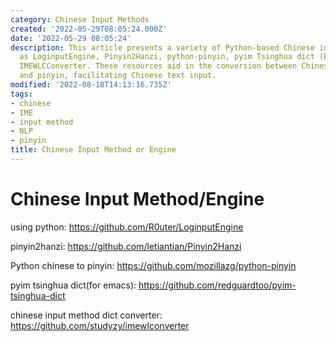 ```yaml
---
category: Chinese Input Methods
created: '2022-05-29T08:05:24.000Z'
date: '2022-05-29 08:05:24'
description: This article presents a variety of Python-based Chinese input tools such
  as LoginputEngine, Pinyin2Hanzi, python-pinyin, pyim Tsinghua dict (Emacs), and
  IMEWLCConverter. These resources aid in the conversion between Chinese characters
  and pinyin, facilitating Chinese text input.
modified: '2022-08-18T14:13:16.735Z'
tags:
- chinese
- IME
- input method
- NLP
- pinyin
title: Chinese Input Method or Engine
---
```


# Chinese Input Method/Engine

using python:
https://github.com/R0uter/LoginputEngine

pinyin2hanzi:
https://github.com/letiantian/Pinyin2Hanzi

Python chinese to pinyin:
https://github.com/mozillazg/python-pinyin

pyim tsinghua dict(for emacs):
https://github.com/redguardtoo/pyim-tsinghua-dict

chinese input method dict converter: 
https://github.com/studyzy/imewlconverter

